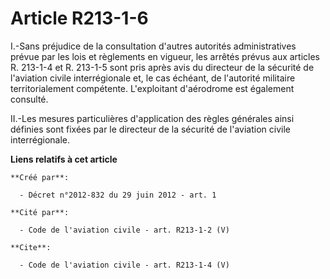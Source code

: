 # Article R213-1-6

I.-Sans préjudice de la consultation d'autres autorités administratives prévue par les lois et règlements en vigueur, les
arrêtés prévus aux articles R. 213-1-4 et R. 213-1-5 sont pris après avis du directeur de la sécurité de l'aviation civile
interrégionale et, le cas échéant, de l'autorité militaire territorialement compétente. L'exploitant d'aérodrome est
également consulté. 

II.-Les mesures particulières d'application des règles générales ainsi définies sont fixées par le directeur de la sécurité
de l'aviation civile interrégionale.

**Liens relatifs à cet article**

	**Créé par**:

	  - Décret n°2012-832 du 29 juin 2012 - art. 1

	**Cité par**:

	  - Code de l'aviation civile - art. R213-1-2 (V)

	**Cite**:

	  - Code de l'aviation civile - art. R213-1-4 (V)

